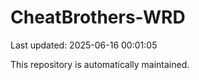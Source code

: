 # CheatBrothers-WRD

Last updated: 2025-06-16 00:01:05

This repository is automatically maintained.

